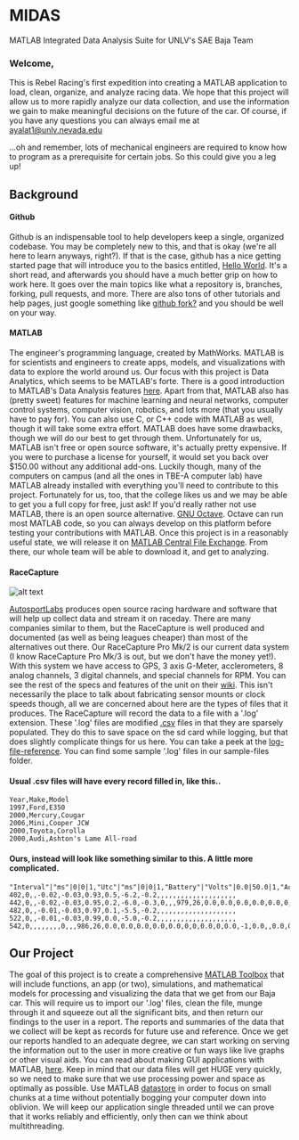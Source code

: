 # MIDAS
MATLAB Integrated Data Analysis Suite for UNLV's SAE Baja Team

### Welcome,

This is Rebel Racing's first expedition into creating a MATLAB application to load, clean, organize, and analyze racing data. We hope that this project will allow us to more rapidly analyze our data collection, and use the information we gain to make  meaningful decisions on the future of the car. Of course, if you have any questions you can always email me at ayalat1@unlv.nevada.edu

...oh and remember, lots of mechanical engineers are required to know how to program as a prerequisite for certain jobs. So this could give you a leg up!

## Background

#### Github
Github is an indispensable tool to help developers keep a single, organized codebase. You may be completely new to this, and that is okay (we're all here to learn anyways, right?). If that is the case, github has a nice getting started page that will introduce you to the basics entitled, [Hello World](https://guides.github.com/activities/hello-world/). It's a short read, and afterwards you should have a much better grip on how to work here. It goes over the main topics like what a repository is, branches, forking, pull requests, and more. There are also tons of other tutorials and help pages, just google something like [github fork?](https://www.google.com/search?q=github+fork%3F&oq=github+fork%3F&aqs=chrome..69i57j0l5.3355j0j7&client=ubuntu&sourceid=chrome&ie=UTF-8) and you should be well on your way. 

#### MATLAB
The engineer's programming language, created by MathWorks. MATLAB is for scientists and engineers to create apps, models, and visualizations with data to explore the world around us. Our focus with this project is Data Analytics, which seems to be MATLAB's forte. There is a good introduction to MATLAB's Data Analysis features [here](https://www.mathworks.com/solutions/data-analytics.html). Apart from that, MATLAB also has (pretty sweet) features for machine learning and neural networks, computer control systems, computer vision, robotics, and lots more (that you usually have to pay for). You can also use C, or C++ code with MATLAB as well, though it will take some extra effort. MATLAB does have some drawbacks, though we will do our best to get through them. Unfortunately for us, MATLAB isn't free or open source software, it's actually pretty expensive. If you were to purchase a license for yourself, it would set you back over $150.00 without any additional add-ons. Luckily though, many of the computers on campus (and all the ones in TBE-A computer lab) have MATLAB already installed with everything you'll need to contribute to this project. Fortunately for us, too, that the college likes us and we may be able to get you a full copy for free, just ask! If you'd really rather not use MATLAB, there is an open source alternative. [GNU Octave](https://www.gnu.org/software/octave/). Octave can run most MATLAB code, so you can always develop on this platform before testing your contributions with MATLAB. Once this project is in a reasonably useful state, we will release it on [MATLAB Central File Exchange](https://www.mathworks.com/matlabcentral/fileexchange/). From there, our whole team will be able to download it, and get to analyzing. 

#### RaceCapture
![alt text](http://trigger-wheels.com/store/contents/media/l_racecapture_with_telemetry.jpg)

[AutosportLabs](https://www.autosportlabs.com/) produces open source racing hardware and software that will help up collect data and stream it on raceday. There are many companies similar to them, but the RaceCapture is well produced and documented (as well as being leagues cheaper) than most of the alternatives out there. Our RaceCapture Pro Mk/2 is our current data system (I know RaceCapture Pro Mk/3 is out, but we don't have the money yet!). With this system we have access to GPS, 3 axis G-Meter, acclerometers, 8 analog channels, 3 digital channels, and special channels for RPM. You can see the rest of the  specs and features of the unit on their [wiki](https://wiki.autosportlabs.com/index.php?title=RaceCapture-Pro_MK2&redirect=no). This isn't necessarily the place to talk about fabricating sensor mounts or clock speeds though, all we are concerned about here are the types of files that it produces. The RaceCapture will record the data to a file with a '.log' extension. These '.log' files are modified [.csv](https://en.wikipedia.org/wiki/Comma-separated_values) files in that they are sparsely populated. They do this to save space on the sd card while logging, but that does slightly complicate things for us here. You can take a peek at the [log-file-reference](https://wiki.autosportlabs.com/RaceCapturePro2_logfile_reference). You can find some sample '.log' files in our sample-files folder.

#### Usual .csv files will have every record filled in, like this..
```
Year,Make,Model
1997,Ford,E350
2000,Mercury,Cougar
2006,Mini,Cooper JCW
2000,Toyota,Corolla
2000,Audi,Ashton's Lame All-road
```
#### Ours, instead will look like something similar to this. A little more complicated.
```
"Interval"|"ms"|0|0|1,"Utc"|"ms"|0|0|1,"Battery"|"Volts"|0.0|50.0|1,"AccelX"|"G"|0.0|0.0|25,"AccelY"|"G"|0.0|0.0|25,"AccelZ"|"G"|0.0|0.0|25
402,0,,-0.02,-0.03,0.93,0.5,-6.2,-0.2,,,,,,,,,,,,,,,,,,,,
442,0,,-0.02,-0.03,0.95,0.2,-6.0,-0.3,0,,,979,26,0.0,0.0,0.0,0.0,0.0,0,0,0.0,0,0.0,-1,0.0,0.0,0.0,0
482,0,,-0.01,-0.03,0.97,0.1,-5.5,-0.2,,,,,,,,,,,,,,,,,,,,
522,0,,-0.01,-0.03,0.99,0.0,-5.0,-0.2,,,,,,,,,,,,,,,,,,,,
542,0,,,,,,,,0,,,986,26,0.0,0.0,0.0,0.0,0.0,0,0,0.0,0,0.0,-1,0.0,,0.0,0
```

## Our Project

The goal of this project is to create a comprehensive [MATLAB Toolbox](https://www.mathworks.com/help/matlab/matlab_prog/create-and-share-custom-matlab-toolboxes.html) that will include functions, an app (or two), simulations, and mathematical models for processing and visualizing the data that we get from our Baja car. This will require us to import our '.log' files, clean the file, munge through it and squeeze out all the significant bits, and then return our findings to the user in a report. The reports and summaries of the data that we collect will be kept as records for future use and reference. Once we get our reports handled to an adequate degree, we can start working on serving the information out to the user in more creative or fun ways like live graphs or other visual aids. You can read about making GUI applications with MATLAB, [here](https://www.mathworks.com/discovery/matlab-gui.html). Keep in mind that our data files will get HUGE very quickly, so we need to make sure that we use processing power and space as optimally as possible. Use MATLAB [datastore](https://www.mathworks.com/help/matlab/import_export/what-is-a-datastore.html) in order to focus on small chunks at a time without potentially bogging your computer down into oblivion. We will keep our application single threaded until we can prove that it works reliably and efficiently, only then can we think about multithreading.
